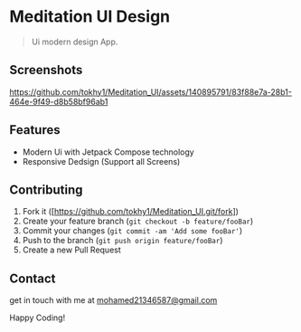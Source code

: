 # Meditation UI Design
> Ui modern design App.


## Screenshots
https://github.com/tokhy1/Meditation_UI/assets/140895791/83f88e7a-28b1-464e-9f49-d8b58bf96ab1


## Features 
- Modern Ui with Jetpack Compose technology
- Responsive Dedsign (Support all Screens)


## Contributing

1. Fork it ([https://github.com/tokhy1/Meditation_UI.git/fork])
2. Create your feature branch (`git checkout -b feature/fooBar`)
3. Commit your changes (`git commit -am 'Add some fooBar'`)
4. Push to the branch (`git push origin feature/fooBar`)
5. Create a new Pull Request


## Contact
get in touch with me at mohamed21346587@gmail.com

Happy Coding!
  
